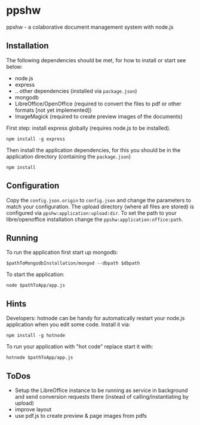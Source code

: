 ppshw
=====

ppshw - a colaborative document management system with node.js

Installation
------------

The following dependencies should be met, for how to install or start see below:

* node.js
 * express
 * .. other dependencies (installed via `package.json`)
* mongodb
* LibreOffice/OpenOffice (required to convert the files to pdf or other formats [not yet implemented])
* ImageMagick (required to create preview images of the documents)

First step: install express globally (requires node.js to be installed).

```shell
npm install -g express
```

Then install the application dependencies, for this you should be in the application directory (containing the `package.json`)

```shell
npm install
```

Configuration
-------------

Copy the `config.json.origin` to `config.json` and change the parameters to match your configuration. 
The upload directory (where all files are stored) is configured via `ppshw:application:upload:dir`.
To set the path to your libre/openoffice installation change the `ppshw:application:office:path`.

Running
-------

To run the application first start up mongodb:

```shell
$pathToMongodbInstallation/mongod --dbpath $dbpath 
```

To start the application:

```shell
node $pathToApp/app.js
```


Hints
-----

Developers: hotnode can be handy for automatically restart your node.js application when you edit some code.
Install it via:

```shell
npm install -g hotnode
```

To run your application with "hot code" replace start it with:

```shell
hotnode $pathToApp/app.js
```

ToDos
-----------

* Setup the LibreOffice instance to be running as service in background and send conversion requests there (instead of calling/instantiating by upload)
* improve layout
* use pdf.js to create preview & page images from pdfs
